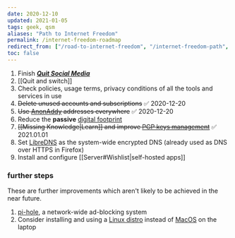 ```yaml
---
date: 2020-12-10
updated: 2021-01-05
tags: geek, qsm
aliases: "Path to Internet Freedom"
permalink: /internet-freedom-roadmap
redirect_from: ["/road-to-internet-freedom", "/internet-freedom-path", "/path-to-internet-freedom"]
toc: false
---
```

1. Finish [**<cite>Quit Social Media</cite>**](https://quitsocialmedia.club/roadmap "Quit Social Media roadmap")
1. [[Quit and switch]]
4. Check policies, usage terms, privacy conditions of all the tools and services in use
1. ~~Delete unused accounts and subscriptions~~ ✅ 2020-12-20
1. ~~Use [AnonAddy](https://anonaddy.com "AnonAddy official website") addresses everywhere~~ ✅ 2020-12-20
1. Reduce the **passive** [digital footprint](https://en.wikipedia.org/wiki/Digital_footprint "Digital footprint on Wikipedia")
5. ~~[[Missing Knowledge|Learn]] and improve [PGP keys management](https://keys.openpgp.org "OpenPGP")~~ ✅ 2021.01.01
9. Set [LibreDNS](https://libredns.gr "LibreDNS official website") as the system-wide encrypted DNS (already used as DNS over HTTPS in Firefox)
7. Install and configure [[Server#Wishlist|self-hosted apps]]

### further steps

These are further improvements which aren't likely to be achieved in the near future.

1. [pi-hole](https://pi-hole.net "Pi hole"), a network-wide ad-blocking system
1. Consider installing and using a [Linux distro](https://www.linux.org/pages/download/) instead of [MacOS](https://www.apple.com/macos/) on the laptop
